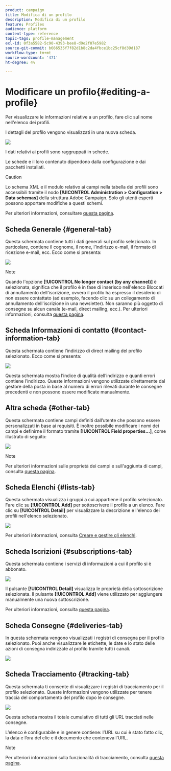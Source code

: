 ```yaml
---
product: campaign
title: Modifica di un profilo
description: Modifica di un profilo
feature: Profiles
audience: platform
content-type: reference
topic-tags: profile-management
exl-id: 0f3a5582-5c90-4393-bee8-d9e2f07e5982
source-git-commit: b666535f7f82d1b8c2da4fbce1bc25cf8d39d187
workflow-type: tm+mt
source-wordcount: '471'
ht-degree: 4%

---
```


# Modificare un profilo{#editing-a-profile}



Per visualizzare le informazioni relative a un profilo, fare clic sul nome nell&#39;elenco dei profili.

I dettagli del profilo vengono visualizzati in una nuova scheda.

![](assets/s_user_recipient_edit.png)

I dati relativi ai profili sono raggruppati in schede.

Le schede e il loro contenuto dipendono dalla configurazione e dai pacchetti installati.

>[!CAUTION]
>
>Lo schema XML e il modulo relativo ai campi nella tabella dei profili sono accessibili tramite il nodo **[!UICONTROL Administration > Configuration > Data schemas]** della struttura Adobe Campaign. Solo gli utenti esperti possono apportare modifiche a questi schemi.
>
>Per ulteriori informazioni, consultare [questa pagina](../../configuration/using/about-schema-edition.md).

## Scheda Generale {#general-tab}

Questa schermata contiene tutti i dati generali sul profilo selezionato. In particolare, contiene il cognome, il nome, l’indirizzo e-mail, il formato di ricezione e-mail, ecc. Ecco come si presenta:

![](assets/s_ncs_user_profile_general_tab.png)

>[!NOTE]
>
>Quando l&#39;opzione **[!UICONTROL No longer contact (by any channel)]** è selezionata, significa che il profilo è in fase di inserisco nell&#39;elenco Bloccati di annullamento dell&#39;iscrizione, ovvero il profilo ha espresso il desiderio di non essere contattato (ad esempio, facendo clic su un collegamento di annullamento dell&#39;iscrizione in una newsletter). Non saranno più oggetto di consegne su alcun canale (e-mail, direct mailing, ecc.). Per ulteriori informazioni, consulta [questa pagina](../../delivery/using/understanding-quarantine-management.md).

## Scheda Informazioni di contatto {#contact-information-tab}

Questa schermata contiene l’indirizzo di direct mailing del profilo selezionato. Ecco come si presenta:

![](assets/s_ncs_user_profile_details_tab.png)

Questa schermata mostra l’indice di qualità dell’indirizzo e quanti errori contiene l’indirizzo. Queste informazioni vengono utilizzate direttamente dal gestore della posta in base al numero di errori rilevati durante le consegne precedenti e non possono essere modificate manualmente.

## Altra scheda {#other-tab}

Questa schermata contiene campi definiti dall’utente che possono essere personalizzati in base ai requisiti. È inoltre possibile modificare i nomi dei campi e definirne il formato tramite **[!UICONTROL Field properties...]**, come illustrato di seguito:

![](assets/s_ncs_user_profile_others_tab.png)

>[!NOTE]
>
>Per ulteriori informazioni sulle proprietà dei campi e sull&#39;aggiunta di campi, consulta [questa pagina](../../configuration/using/new-field-wizard.md).

## Scheda Elenchi {#lists-tab}

Questa schermata visualizza i gruppi a cui appartiene il profilo selezionato. Fare clic su **[!UICONTROL Add]** per sottoscrivere il profilo a un elenco. Fare clic su **[!UICONTROL Detail]** per visualizzare la descrizione e l&#39;elenco dei profili nell&#39;elenco selezionato.

![](assets/s_ncs_user_profile_groups_tab_details.png)

Per ulteriori informazioni, consulta [Creare e gestire gli elenchi](../../platform/using/creating-and-managing-lists.md).

## Scheda Iscrizioni {#subscriptions-tab}

Questa schermata contiene i servizi di informazioni a cui il profilo si è abbonato.

![](assets/s_ncs_user_profile_subscript_tab_details.png)

Il pulsante **[!UICONTROL Detail]** visualizza le proprietà della sottoscrizione selezionata. Il pulsante **[!UICONTROL Add]** viene utilizzato per aggiungere manualmente una nuova sottoscrizione.

Per ulteriori informazioni, consulta [questa pagina](../../delivery/using/managing-subscriptions.md).

## Scheda Consegne {#deliveries-tab}

In questa schermata vengono visualizzati i registri di consegna per il profilo selezionato. Puoi anche visualizzare le etichette, le date e lo stato delle azioni di consegna indirizzate al profilo tramite tutti i canali.

![](assets/s_ncs_user_profile_delivery_tab.png)

## Scheda Tracciamento {#tracking-tab}

Questa schermata ti consente di visualizzare i registri di tracciamento per il profilo selezionato. Queste informazioni vengono utilizzate per tenere traccia del comportamento del profilo dopo le consegne.

![](assets/s_ncs_user_profile_tracking_tab.png)

Questa scheda mostra il totale cumulativo di tutti gli URL tracciati nelle consegne.

L’elenco è configurabile e in genere contiene: l’URL su cui è stato fatto clic, la data e l’ora del clic e il documento che conteneva l’URL.

>[!NOTE]
>
>Per ulteriori informazioni sulla funzionalità di tracciamento, consulta [questa pagina](../../delivery/using/delivery-dashboard.md).
